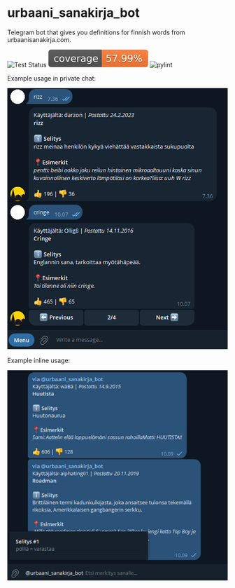 # urbaani_sanakirja_bot

Telegram bot that gives you definitions for finnish words from urbaanisanakirja.com.

![Test Status](https://github.com/jburn/urbaani_sanakirja_bot/actions/workflows/tests.yml/badge.svg)
![Coverage](https://raw.githubusercontent.com/jburn/urbaani_sanakirja_bot/main/coverage.svg)
![pylint](https://img.shields.io/badge/pylint-9.86-green?logo=python&logoColor=white)

Example usage in private chat:

![Private example](/img/urbaani_demo_1.png)

Example inline usage:

![Inline example](/img/urbaani_demo_2.png)

